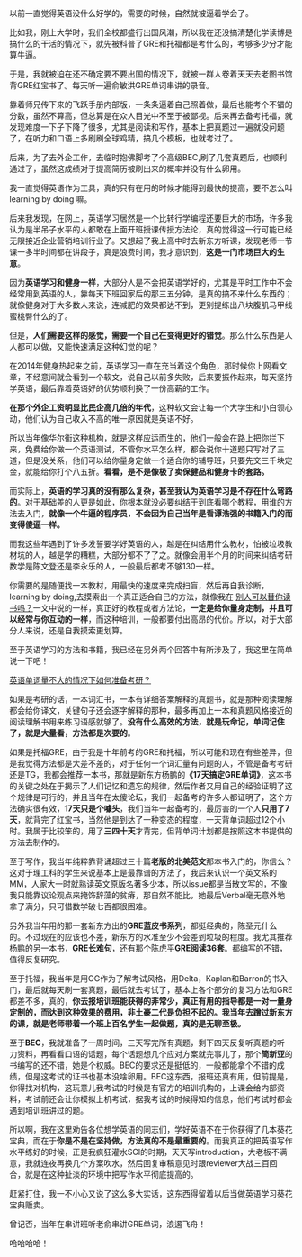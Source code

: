 <p data-pid="RChQzVbv">以前一直觉得英语没什么好学的，需要的时候，自然就被逼着学会了。</p><p data-pid="FN0_TUTZ">比如我，刚上大学时，我们全校都盛行出国风潮，所以我在还没搞清楚化学读博是搞什么的干活的情况下，就先被科普了GRE和托福都是考什么的，考够多少分才能算牛逼。</p><p data-pid="M6KHBt4S">于是，我就被迫在还不确定要不要出国的情况下，就被一群人卷着天天去老图书馆背GRE红宝书了。每天听一遍俞敏洪GRE单词串讲的录音。</p><p data-pid="q34ma5u3">靠着师兄传下来的飞跃手册内部版，一条条逼着自己照着做，最后也能考个不错的分数，虽然不算高，但总算是在众人目光中不至于被鄙视。后来再去备考托福，就发现难度一下子下降了很多，尤其是阅读和写作，基本上把真题过一遍就没问题了，在听力和口语上多刷刷全球鸡精，搞几个模板，也就考过了。</p><p data-pid="LEsFkdJQ">后来，为了去外企工作，去临时抱佛脚考了个高级BEC,刷了几套真题后，也顺利通过了，虽然这成绩对于提高简历被刷出来的概率并没有什么卵用。</p><p data-pid="9F72zOWj">我一直觉得英语作为工具，真的只有在用的时候才能得到最快的提高，要不怎么叫learning by doing 嘛。</p><p data-pid="5j1P64zB">后来我发现，在网上，英语学习居然是一个比转行学编程还要巨大的市场，许多我认为是半吊子水平的人都敢在上面开班授课传授方法论，真的觉得这一行可能已经无限接近企业营销培训行业了。又想起了我上高中时去新东方听课，发现老师一节课一多半时间都在讲段子，真是浪费时间，我才意识到，<b>这是一门市场巨大的生意</b>。</p><p data-pid="Otb9q9OC">因为<b>英语学习和健身一样</b>，大部分人是不会把英语学好的，尤其是平时工作中不会经常用到英语的人，靠每天下班回家后的那三五分钟，是真的搞不来什么东西的；就像健身对于大多数人来说，连减肥的效果都达不到，更别提练出八块腹肌马甲线蜜桃臀什么的了。</p><p data-pid="VQp0R_Kk">但是，<b>人们需要这样的感觉，需要一个自己在变得更好的错觉</b>。那么什么东西是人人都可以做，又能快速满足这种幻觉的呢？</p><p data-pid="ysxh5CRb">在2014年健身热起来之前，英语学习一直在充当着这个角色，那时候你上网看文章，不经意间就会看到一个软文，说自己以前多失败，后来要振作起来，每天坚持学英语，最后靠着英语好的优势顺利换了一份高薪的工作。</p><p data-pid="rtq16C3v"><b>在那个外企工资明显比民企高几倍的年代</b>，这种软文会让每一个大学生和小白领心动，他们认为自己收入不高的唯一原因就是英语不好。</p><p data-pid="2wRXYXWE">所以当年像华尔街这种机构，就是这样应运而生的，他们一般会在路上把你拦下来，免费给你做一个英语测试，不管你水平怎么样，都会说你十道题只写对了三道，但是没关系，他们可以给你量身定做一个适合你的辅导班，只要先交三千块定金，就能给你打个八五折。<b>看看，是不是像极了卖保健品和健身卡的套路。</b></p><p data-pid="EMIzjvyl">而实际上，<b>英语的学习真的没有那么复杂，甚至我认为英语学习是不存在什么弯路的</b>。对于基础差的人更是如此，你根本就没必要纠结于到底看哪个教程，用谁的方法去入门，<b>就像一个牛逼的程序员，不会因为自己当年是看谭浩强的书籍入门的而变得傻逼一样。</b></p><p data-pid="r-sD-HPW">而我这些年遇到了许多发誓要学好英语的人，越是在纠结用什么教材，怕被垃圾教材坑的人，越是学的糟糕，大部分都不了了之。就像会用半个月的时间来纠结考研数学是陈文登还是李永乐的人，一般最后都考不够130一样。</p><p data-pid="g3YFHVbf">你需要的是随便找一本教材，用最快的速度来完成扫盲，然后再自我诊断，learning by doing,去摸索出一个真正适合自己的方法，就像我在    <a href="https://zhuanlan.zhihu.com/p/24658967" class="internal">别人可以替你读书吗？</a>一文中说的一样，真正好的教程或者方法论，<b>一定是给你量身定制，并且可以经常与你互动的一样</b>，而这种培训，一般都要付出高昂的代价。所以，对于大部分人来说，还是自我摸索更划算。</p><p data-pid="mA7zgJpb">至于英语学习的方法和书籍，我已经在另外两个回答中有所涉及了，我这里在简单说一下吧！</p><a data-draft-node="block" data-draft-type="link-card" href="https://www.zhihu.com/question/20610813/answer/30996459" class="internal">英语单词量不大的情况下如何准备考研？</a><p data-pid="J0-lZkoW">如果是考研的话，一本词汇书，一本有详细答案解释的真题书，就是那种阅读理解都会给你译文，关键句子还会逐字解释的那种，最多再加上一本和真题风格接近的阅读理解书用来练习语感就够了。<b>没有什么高效的方法，就是玩命记，单词记住了，就是大量看，方法都是次要的</b>。</p><p data-pid="DX6oRR7D">如果是托福GRE，由于我是十年前考的GRE和托福，所以可能和现在有些差异，但是我觉得方法都是大差不差的，对于任何一个词汇量有问题的人，不管是备考考研还是TG，我都会推荐一本书，那就是新东方杨鹏的<b>《17天搞定GRE单词》</b>，这本书的关键之处在于揭示了人们记忆和遗忘的规律，然后作者又用自己的经验证明了这个规律是可行的，并且当年在太傻论坛，我们一起备考的许多人都证明了，这个方法确实很有效，<b>17天只是个噱头</b>，我们当年一起备考的，最厉害的一个人<b>只用了7天</b>，就背完了红宝书，当然他是到达了一种变态的程度，一天背单词超过12个小时。我属于比较笨的，用了<b>三四十天</b>才背完，但背单词计划都是按照这本书提供的方法去制作的。</p><p data-pid="yjrHpUqM">至于写作，我当年纯粹靠背诵超过三十篇<b>老版的北美范文</b>那本书入门的，你信么？这对于理工科的学生来说基本上是最靠谱的方法了，我后来认识一个英文系的MM，人家大一时就熟读英文原版名著多少本，所以issue都是当散文写的，不像我只能靠议论观点来掩饰辞藻的贫瘠，那自然不能比，她最后Verbal毫无意外地拿了满分，只可惜数学破七百都很困难。</p><p data-pid="r0ZRItdR">另外我当年用的那一套新东方出的<b>GRE蓝皮书系列</b>，都挺经典的，陈圣元什么的。不过现在的应该也不差，新东方的水准至少不会差到垃圾的程度。我尤其推荐杨鹏的另一本书，<b>GRE长难句</b>，还有那个陈虎平<b>GRE阅读36套</b>。都编写的不错，值得反复研究。</p><p data-pid="1ve2JQcL">至于托福，我当年是用OG作为了解考试风格，用Delta，Kaplan和Barron的书入门，最后就每天刷一套真题，最后就去考试了，基本上各个部分的复习方法和GRE都差不多，真的，<b>你去报培训班能获得的非常少，真正有用的指导都是一对一量身定制的，而达到这种效果的费用，非土豪二代是负担不起的。我当年去蹭过新东方的课，就是老师带着一个班上百名学生一起做题，真的是无聊至极。</b></p><p data-pid="neZ67IKt">至于<b>BEC</b>，我就准备了一周时间，三天写完所有真题，剩下四天反复听真题的听力资料，再看看口语的话题，每个话题想几个应对方案就完事儿了，那个<b>简新亚</b>的书编写的还不错，她是个权威。BEC的要求还是挺低的，一般都能拿个不错的成绩，但是这考试的证书也基本没啥卵用。BEC这东西，报班还真有用，但前提是，你得找对机构，这玩意儿我考试的时候是有官方的培训机构的，上课会给内部资料，考试前还会让你模拟上机考试，据我考试的时候得知的信息，他们考试时都会遇到培训班讲过的题。</p><p data-pid="YkzS8ixW">所以啊，我在这里劝告各位想学英语的同志们，学好英语不在于你获得了几本葵花宝典，而在于<b>你是不是在坚持做，方法真的不是最重要的</b>。而我真正的把英语写作水平练好的时候，正是我疯狂灌水SCI的时期，天天写introduction，大老板不满意，我就连夜再换几个方案吹水，然后回复审稿意见时跟reviewer大战三百回合，就是在这种扯淡的环境中把写作水平彻底提高的。</p><p data-pid="0SNYyyNe">赶紧打住，我一不小心又说了这么多大实话，这东西得留着以后当做英语学习葵花宝典贩卖。</p><p data-pid="GZfG3SSX">曾记否，当年在串讲班听老俞串讲GRE单词，浪遏飞舟！</p><p data-pid="rHhsgJwK">哈哈哈哈！</p><a data-draft-node="block" data-draft-type="mcn-link-card" data-mcn-id="1232654421231722496"></a><a data-draft-node="block" data-draft-type="mcn-link-card" data-mcn-id="1232654483420360704"></a><p></p>